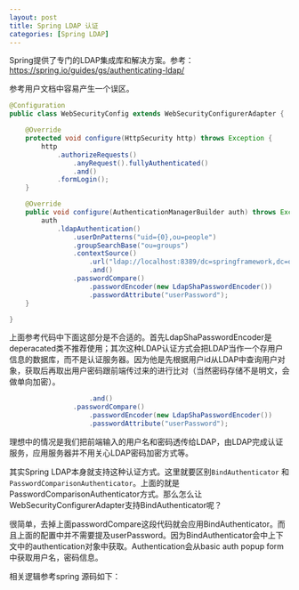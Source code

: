 ```yaml
---
layout: post
title: Spring LDAP 认证
categories: [Spring LDAP]
---
```

Spring提供了专门的LDAP集成库和解决方案。参考：https://spring.io/guides/gs/authenticating-ldap/

参考用户文档中容易产生一个误区。

```java
@Configuration
public class WebSecurityConfig extends WebSecurityConfigurerAdapter {

	@Override
	protected void configure(HttpSecurity http) throws Exception {
		http
			.authorizeRequests()
				.anyRequest().fullyAuthenticated()
				.and()
			.formLogin();
	}

	@Override
	public void configure(AuthenticationManagerBuilder auth) throws Exception {
		auth
			.ldapAuthentication()
				.userDnPatterns("uid={0},ou=people")
				.groupSearchBase("ou=groups")
				.contextSource()
					.url("ldap://localhost:8389/dc=springframework,dc=org")
					.and()
				.passwordCompare()
					.passwordEncoder(new LdapShaPasswordEncoder())
					.passwordAttribute("userPassword");
	}

}
```
上面参考代码中下面这部分是不合适的。首先LdapShaPasswordEncoder是deperacated类不推荐使用；其次这种LDAP认证方式会把LDAP当作一个存用户信息的数据库，而不是认证服务器。因为他是先根据用户id从LDAP中查询用户对象，获取后再取出用户密码跟前端传过来的进行比对（当然密码存储不是明文，会做单向加密）。

```java
					.and()
				.passwordCompare()
					.passwordEncoder(new LdapShaPasswordEncoder())
					.passwordAttribute("userPassword");
```

理想中的情况是我们把前端输入的用户名和密码透传给LDAP，由LDAP完成认证服务，应用服务器并不用关心LDAP密码加密方式等。

其实Spring LDAP本身就支持这种认证方式。这里就要区别```BindAuthenticator``` 和 ```PasswordComparisonAuthenticator```。上面的就是PasswordComparisonAuthenticator方式。那么怎么让WebSecurityConfigurerAdapter支持BindAuthenticator呢？

很简单，去掉上面passwordCompare这段代码就会应用BindAuthenticator。而且上面的配置中并不需要提及userPassword。因为BindAuthenticator会中上下文中的authentication对象中获取。Authentication会从basic auth popup form中获取用户名，密码信息。

相关逻辑参考spring 源码如下：

```java
```